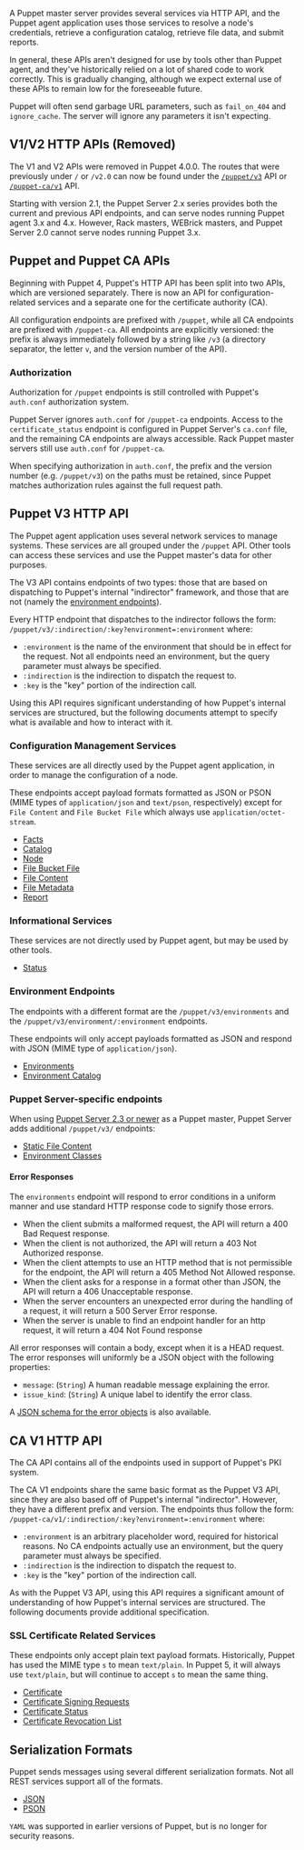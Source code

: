 A Puppet master server provides several services via HTTP API, and the Puppet
agent application uses those services to resolve a node's credentials, retrieve
a configuration catalog, retrieve file data, and submit reports.

In general, these APIs aren't designed for use by tools other than Puppet agent,
and they've historically relied on a lot of shared code to work correctly.
This is gradually changing, although we expect external use of these APIs to
remain low for the foreseeable future.

Puppet will often send garbage URL parameters, such as `fail_on_404` and
`ignore_cache`. The server will ignore any parameters it isn't expecting.

V1/V2 HTTP APIs (Removed)
---------------

The V1 and V2 APIs were removed in Puppet 4.0.0. The routes that were previously
under `/` or `/v2.0` can now be found under the [`/puppet/v3`](#puppet-v3-http-api)
API or [`/puppet-ca/v1`](#ca-v1-http-api) API.

Starting with version 2.1, the Puppet Server 2.x series provides both the
current and previous API endpoints, and can serve nodes running Puppet agent 3.x
and 4.x. However, Rack masters, WEBrick masters, and Puppet Server 2.0 cannot
serve nodes running Puppet 3.x.

Puppet and Puppet CA APIs
------------------

Beginning with Puppet 4, Puppet's HTTP API has been split into two APIs, which
are versioned separately. There is now an API for configuration-related services
and a separate one for the certificate authority (CA).

All configuration endpoints are prefixed with `/puppet`, while all CA endpoints are
prefixed with `/puppet-ca`. All endpoints are explicitly versioned: the prefix
is always immediately followed by a string like `/v3` (a directory separator,
the letter `v`, and the version number of the API).

### Authorization

Authorization for `/puppet` endpoints is still controlled with Puppet's `auth.conf`
authorization system.

Puppet Server ignores `auth.conf` for `/puppet-ca` endpoints. Access to the
`certificate_status` endpoint is configured in Puppet Server's `ca.conf` file,
and the remaining CA endpoints are always accessible. Rack Puppet master servers
still use `auth.conf` for `/puppet-ca`.

When specifying authorization in `auth.conf`, the prefix and the version number
(e.g. `/puppet/v3`) on the paths must be retained, since Puppet matches
authorization rules against the full request path.

Puppet V3 HTTP API
------------------

The Puppet agent application uses several network services to manage systems.
These services are all grouped under the `/puppet` API. Other tools can access
these services and use the Puppet master's data for other purposes.

The V3 API contains endpoints of two types: those that are based on dispatching
to Puppet's internal "indirector" framework, and those that are not (namely the
[environment endpoints](#environment-endpoints)).

Every HTTP endpoint that dispatches to the indirector follows the form:
`/puppet/v3/:indirection/:key?environment=:environment` where:

* `:environment` is the name of the environment that should be in effect for
  the request. Not all endpoints need an environment, but the query
  parameter must always be specified.
* `:indirection` is the indirection to dispatch the request to.
* `:key` is the "key" portion of the indirection call.

Using this API requires significant understanding of how Puppet's internal
services are structured, but the following documents attempt to specify what is
available and how to interact with it.

### Configuration Management Services

These services are all directly used by the Puppet agent application, in order
to manage the configuration of a node.

These endpoints accept payload formats formatted as JSON or PSON (MIME types of
`application/json` and `text/pson`, respectively) except for `File Content` and
`File Bucket File` which always use `application/octet-stream`.

* [Facts](./http_facts.md)
* [Catalog](./http_catalog.md)
* [Node](./http_node.md)
* [File Bucket File](./http_file_bucket_file.md)
* [File Content](./http_file_content.md)
* [File Metadata](./http_file_metadata.md)
* [Report](./http_report.md)

### Informational Services

These services are not directly used by Puppet agent, but may be used by other
tools.

* [Status](./http_status.md)

### Environment Endpoints

The endpoints with a different format are the `/puppet/v3/environments` and
the `/puppet/v3/environment/:environment` endpoints.

These endpoints will only accept payloads formatted as JSON and respond
with JSON (MIME type of `application/json`).

* [Environments](./http_environments.md)
* [Environment Catalog](./http_environment.md)

### Puppet Server-specific endpoints

When using [Puppet Server 2.3 or newer](https://docs.puppet.com/puppetserver/2.3/)
as a Puppet master, Puppet Server adds additional `/puppet/v3/` endpoints:

* [Static File Content](https://docs.puppet.com/puppetserver/latest/puppet-api/v3/static_file_content.md)
* [Environment Classes](https://docs.puppet.com/puppetserver/latest/puppet-api/v3/environment_classes.md)

#### Error Responses

The `environments` endpoint will respond to error conditions in a uniform manner
and use standard HTTP response code to signify those errors.

* When the client submits a malformed request, the API will return a 400 Bad
  Request response.
* When the client is not authorized, the API will return a 403 Not Authorized
  response.
* When the client attempts to use an HTTP method that is not permissible for
  the endpoint, the API will return a 405 Method Not Allowed response.
* When the client asks for a response in a format other than JSON, the API will
  return a 406 Unacceptable response.
* When the server encounters an unexpected error during the handling of a
  request, it will return a 500 Server Error response.
* When the server is unable to find an endpoint handler for an http request,
  it will return a 404 Not Found response

All error responses will contain a body, except when it is a HEAD request. The
error responses will uniformly be a JSON object with the following properties:

* `message`: (`String`) A human readable message explaining the error.
* `issue_kind`: (`String`) A unique label to identify the error class.

A [JSON schema for the error objects](../schemas/error.json) is also available.

CA V1 HTTP API
--------------

The CA API contains all of the endpoints used in support of Puppet's PKI
system.

The CA V1 endpoints share the same basic format as the Puppet V3 API, since
they are also based off of Puppet's internal "indirector". However, they have
a different prefix and version. The endpoints thus follow the form:
`/puppet-ca/v1/:indirection/:key?environment=:environment` where:

* `:environment` is an arbitrary placeholder word, required for historical
  reasons. No CA endpoints actually use an environment, but the query parameter
  must always be specified.
* `:indirection` is the indirection to dispatch the request to.
* `:key` is the "key" portion of the indirection call.

As with the Puppet V3 API, using this API requires a significant amount of
understanding of how Puppet's internal services are structured. The following
documents provide additional specification.

### SSL Certificate Related Services

These endpoints only accept plain text payload formats. Historically, Puppet has
used the MIME type `s` to mean `text/plain`. In Puppet 5, it will always use
`text/plain`, but will continue to accept `s` to mean the same thing.

* [Certificate](./http_certificate.md)
* [Certificate Signing Requests](./http_certificate_request.md)
* [Certificate Status](./http_certificate_status.md)
* [Certificate Revocation List](./http_certificate_revocation_list.md)

Serialization Formats
---------------------

Puppet sends messages using several different serialization formats. Not all
REST services support all of the formats.

* [JSON](https://tools.ietf.org/html/rfc7159)
* [PSON](./pson.md)

`YAML` was supported in earlier versions of Puppet, but is no longer for security reasons.
